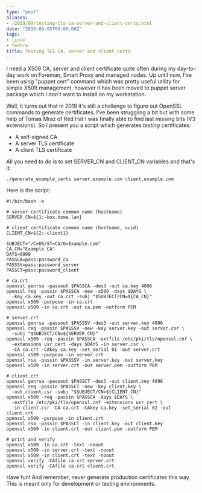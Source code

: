 ```yaml
---
type: "post"
aliases:
- /2019/09/testing-tls-ca-server-and-client-certs.html
date: "2019-09-05T00:00:00Z"
tags:
- linux
- fedora
title: Testing TLS CA, server and client certs
---
```


I need a X509 CA, server and client certificate quite often during my
day-to-day work on Foreman, Smart Proxy and managed nodes. Up until now, I've
been using "puppet cert" command which was pretty useful utility for simple
X509 management, however it has been moved to puppet server package which I
don't want to install on my workstation.

Well, it turns out that in 2019 it's still a challenge to figure out OpenSSL
commands to generate certificates. I've been struggling a bit but with some
help of Tomas Mraz of Red Hat I was finally able to find last missing bits (V3
extensions). So I present you a script which generates *testing* certificates:

* A self-signed CA
* A server TLS certificate
* A client TLS certificate

All you need to do is to set SERVER_CN and CLIENT_CN variables and that's it:

    ./generate_example_certs server.example.com client.example.com

Here is the script:

    #!/bin/bash -e

    # server certificate common name (hostname)
    SERVER_CN=${1:-box.home.lan}

    # client certificate common name (hostname, uuid)
    CLIENT_CN=${2:-client1}

    SUBJECT="/C=US/ST=CA/O=Example.com"
    CA_CN="Example CA"
    DAYS=9999
    PASSCA=pass:password_ca
    PASSSV=pass:password_server
    PASSCT=pass:password_client

    # ca.crt
    openssl genrsa -passout $PASSCA -des3 -out ca.key 4096
    openssl req -passin $PASSCA -new -x509 -days $DAYS \
      -key ca.key -out ca.crt -subj "$SUBJECT/CN=${CA_CN}"
    openssl x509 -purpose -in ca.crt
    openssl x509 -in ca.crt -out ca.pem -outform PEM

    # server.crt
    openssl genrsa -passout $PASSSV -des3 -out server.key 4096
    openssl req -passin $PASSSV -new -key server.key -out server.csr \
      -subj "$SUBJECT/CN=${SERVER_CN}"
    openssl x509 -req -passin $PASSCA -extfile /etc/pki/tls/openssl.cnf \
      -extensions usr_cert -days $DAYS -in server.csr \
      -CA ca.crt -CAkey ca.key -set_serial 01 -out server.crt
    openssl x509 -purpose -in server.crt
    openssl rsa -passin $PASSSV -in server.key -out server.key
    openssl x509 -in server.crt -out server.pem -outform PEM

    # client.crt
    openssl genrsa -passout $PASSCT -des3 -out client.key 4096
    openssl req -passin $PASSCT -new -key client.key \
      -out client.csr -subj "$SUBJECT/CN=${CLIENT_CN}"
    openssl x509 -req -passin $PASSCA -days $DAYS \
      -extfile /etc/pki/tls/openssl.cnf -extensions usr_cert \
      -in client.csr -CA ca.crt -CAkey ca.key -set_serial 02 -out client.crt
    openssl x509 -purpose -in client.crt
    openssl rsa -passin $PASSCT -in client.key -out client.key
    openssl x509 -in client.crt -out client.pem -outform PEM

    # print and verify
    openssl x509 -in ca.crt -text -noout
    openssl x509 -in server.crt -text -noout
    openssl x509 -in client.crt -text -noout
    openssl verify -CAfile ca.crt server.crt
    openssl verify -CAfile ca.crt client.crt

Have fun! And remember, never generate production certificates this way. This
is meant only for development or testing environments.
